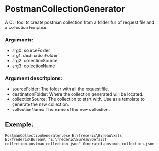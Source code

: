 # PostmanCollectionGenerator
A CLI tool to create postman collection from a folder full of request file and a collection template.

### Arguments:
- arg0: sourceFolder
- arg1: destinationFolder
- arg2: collectionSource
- arg3: collectionName

### Argument descritpions:
- sourceFolder: The folder with all the request file.
- destinationFolder: Where the collection generated will be located.
- collectionSource: The collection to start with. Use as a template to generate the new collection.
- collectionName: The name of the new collection.

## Exemple:
```
PostmanCollectionGenerator.exe E:\frederic\Bureau\xmls E:\frederic\Bureau\ "E:\frederic\Bureau\Default collection.postman_collection.json" Generated.postman_collection.json
```
